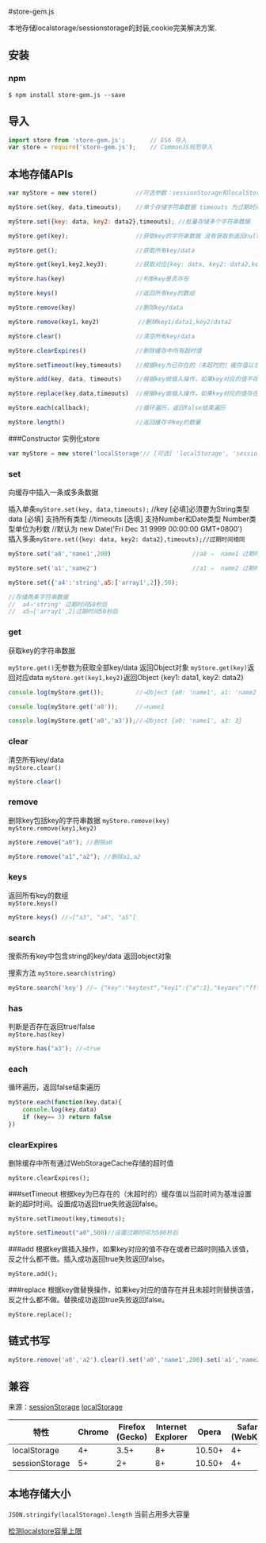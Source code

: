 #store-gem.js

本地存储localstorage/sessionstorage的封装,cookie完美解决方案.

## 安装


### npm

```
$ npm install store-gem.js --save
```

## 导入

```javascript
import store from 'store-gem.js';		// ES6 导入
var store = require('store-gem.js');	// CommonJS规范导入
```

## 本地存储APIs

```javascript
var myStore = new store()			//可选参数：sessionStorage和localStorage 默认localStorageq
```
```javascript
myStore.set(key, data,timeouts);	//单个存储字符串数据 timeouts 为过期时间
```
```javascript
myStore.set({key: data, key2: data2},timeouts);	//批量存储多个字符串数据
```
```javascript
myStore.get(key);               	//获取key的字符串数据 没有获取到返回null
```
```javascript
myStore.get();                  	//获取所有key/data
```
```javascript
myStore.get(key1,key2,key3);    	//获取对应{key: data, key2: data2,key3:data3}对象
```
```javascript
myStore.has(key)					//判断key是否存在
```
```javascript
myStore.keys()						//返回所有key的数组
```
```javascript
myStore.remove(key)					//删除key/data
```
```javascript
myStore.remove(key1，key2)			//删除key1/data1,key2/data2
```
```javascript
myStore.clear()						//清空所有key/data
```
```javascript
myStore.clearExpires()				//删除缓存中所有超时值
```
```javascript
myStore.setTimeout(key,timeouts)	//根据key为已存在的（未超时的）缓存值以当前时间为基准设置新的超时时间。
```
```javascript
myStore.add(key, data, timeouts)	//根据key做插入操作，如果key对应的值不存在或者已超时则插入该值，反之什么都不做。
```
```javascript
myStore.replace(key,data,timeouts)	//根据key做插入操作，如果key对应的值存在并且未超时则插入该值，反之什么都不做
```
```javascript
myStore.each(callback);         	//循环遍历，返回false结束遍历
```
```javascript
myStore.length()					//返回缓存中key的数量
```

###Constructor
实例化store
```js
var myStore = new store('localStorage'// [可选] 'localStorage', 'sessionStorage', 默认 'localStorage')
```

### set
向缓存中插入一条或多条数据

插入单条`myStore.set(key, data,timeouts);`
//key [必填]必须要为String类型 data [必填] 支持所有类型
//timeouts [选填] 支持Number和Date类型 Number类型单位为秒数
//默认为 new Date('Fri Dec 31 9999 00:00:00 GMT+0800')   
插入多条`myStore.set({key: data, key2: data2},timeouts);//过期时间相同`  

```js
myStore.set('a0','name1',200)   					//a0 ⇒  name1 过期时间200秒后
```
```javascript
myStore.set('a1','name2')     						//a1 ⇒  name2 过期时间无限大
```
```javascript
myStore.set({'a4':'string',a5:['array1',2]},50);
```
```javascript
//存储两条字符串数据
//	a4⇒'string' 过期时间50秒后
//  a5⇒['array1',2]过期时间50秒后
```

### get
获取key的字符串数据  

`myStore.get()`无参数为获取全部key/data 返回Object对象
`myStore.get(key)`返回对应data
`myStore.get(key1,key2)`返回Object {key1: data1, key2: data2}   

```js
console.log(myStore.get());    		//⇒Object {a0: 'name1', a1: 'name2', a4: 'string', a5: ['array1',2]}
```
```javascript
console.log(myStore.get('a0'));    	//⇒name1
```
```javascript
console.log(myStore.get('a0','a3'));//⇒Object {a0: 'name1', a3: 3}
```

### clear
清空所有key/data  
`myStore.clear()`  

```js
myStore.clear()
```

### remove
删除key包括key的字符串数据
`myStore.remove(key)`
`myStore.remove(key1,key2)`

```js
myStore.remove("a0"); //删除a0
```
```javascript
myStore.remove("a1","a2"); //删除a1,a2
```

### keys
返回所有key的数组  
`myStore.keys()`  

```js
myStore.keys() //⇒["a3", "a4", "a5"]
```

### search
搜索所有key中包含string的key/data 返回object对象

搜索方法 `myStore.search(string)`

```js
myStore.search('key') //⇒ {"key":"keytest","key1":{"a":1},"keyaev":"fff"}
```

### has
判断是否存在返回true/false  
`myStore.has(key)`  

```js
myStore.has("a3"); //⇒true
```

### each
循环遍历，返回false结束遍历

```js
myStore.each(function(key,data){
    console.log(key,data)
    if (key== 3) return false
})
```

### clearExpires
删除缓存中所有通过WebStorageCache存储的超时值

`myStore.clearExpires();`

###setTimeout
根据key为已存在的（未超时的）缓存值以当前时间为基准设置新的超时时间。设置成功返回true失败返回false。

`myStore.setTimeout(key,timeouts);`

```js
myStore.setTimeout("a0",500)//设置过期时间为500秒后
```

###add
根据key做插入操作，如果key对应的值不存在或者已超时则插入该值，反之什么都不做。插入成功返回true失败返回false。

`myStore.add();`

###replace
根据key做替换操作，如果key对应的值存在并且未超时则替换该值，反之什么都不做。替换成功返回true失败返回false。

`myStore.replace();`



## 链式书写

```js
myStore.remove('a0','a2').clear().set('a0','name1',200).set('a1','name2').get('a1')
```

## 兼容

来源：[sessionStorage](https://developer.mozilla.org/en-US/docs/Web/API/Window/sessionStorage) [localStorage](https://developer.mozilla.org/en-US/docs/Web/API/Window/localStorage)

| 特性 | Chrome | Firefox (Gecko) | Internet Explorer |  Opera  | Safari (WebKit)| iPhone(IOS) | Android | Opera Mobile | Window Phone |
| ---- | ---- | ---- | ---- | ---- | ---- | ---- | ---- | ---- | ---- |
|localStorage|4+|3.5+| 8+ |10.50+|4+| 3.2+ | 2.1+ | 11+ | 8+ |
|sessionStorage|5+|2+| 8+ |10.50+|4+| 3.2+ | 2.1+ | 11+ | 8+ |


## 本地存储大小

`JSON.stringify(localStorage).length` 当前占用多大容量  

[检测localstore容量上限](https://arty.name/localstorage.html)  

